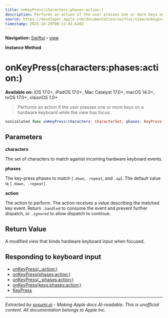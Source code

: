 ```yaml
---
title: onKeyPress(characters:phases:action:)
description: Performs an action if the user presses one or more keys on a hardware keyboard while the view has focus.
source: https://developer.apple.com/documentation/swiftui/view/onkeypress(characters:phases:action:)
timestamp: 2025-10-29T00:12:43.610Z
---
```


**Navigation:** [Swiftui](/documentation/swiftui) › [view](/documentation/swiftui/view)

**Instance Method**

# onKeyPress(characters:phases:action:)

**Available on:** iOS 17.0+, iPadOS 17.0+, Mac Catalyst 17.0+, macOS 14.0+, tvOS 17.0+, visionOS 1.0+

> Performs an action if the user presses one or more keys on a hardware keyboard while the view has focus.

```swift
nonisolated func onKeyPress(characters: CharacterSet, phases: KeyPress.Phases = [.down, .repeat], action: @escaping (KeyPress) -> KeyPress.Result) -> some View
```

## Parameters

**characters**

The set of characters to match against incoming hardware keyboard events.



**phases**

The key-press phases to match (`.down`, `.repeat`, and `.up`). The default value is `[.down, .repeat]`.



**action**

The action to perform. The action receives a value describing the matched key event. Return `.handled` to consume the event and prevent further dispatch, or `.ignored` to allow dispatch to continue.



## Return Value

A modified view that binds hardware keyboard input when focused.

## Responding to keyboard input

- [onKeyPress(_:action:)](/documentation/swiftui/view/onkeypress(_:action:))
- [onKeyPress(phases:action:)](/documentation/swiftui/view/onkeypress(phases:action:))
- [onKeyPress(_:phases:action:)](/documentation/swiftui/view/onkeypress(_:phases:action:))
- [onKeyPress(keys:phases:action:)](/documentation/swiftui/view/onkeypress(keys:phases:action:))
- [KeyPress](/documentation/swiftui/keypress)

---

*Extracted by [sosumi.ai](https://sosumi.ai) - Making Apple docs AI-readable.*
*This is unofficial content. All documentation belongs to Apple Inc.*
